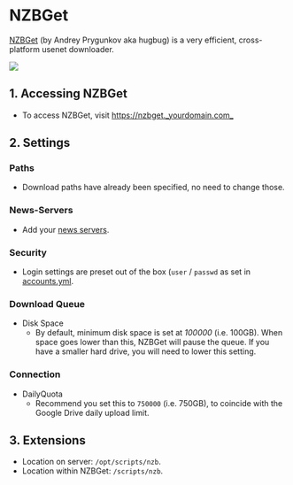 # NZBGet

[NZBGet](https://nzbget.net/) \(by Andrey Prygunkov aka hugbug\) is a very efficient, cross-platform usenet downloader.

![](https://nzbget.net/images/Web-Interface-01-Downloads.png)

## 1. Accessing NZBGet

* To access NZBGet, visit [https://nzbget.\_yourdomain.com\_](https://nzbget._yourdomain.com_)

## 2. Settings

### Paths

* Download paths have already been specified, no need to change those.

### News-Servers

* Add your [news servers](../../prerequisites/prerequisites-usenet-vs-bittorrent.md#i-usenet).

### Security

* Login settings are preset out of the box \(`user` / `passwd` as set in [accounts.yml](../03-install-accounts.yml.md).

### Download Queue

* Disk Space
  * By default, minimum disk space is set at _100000_ \(i.e. 100GB\). When space goes lower than this, NZBGet will pause the queue. If you have a smaller hard drive, you will need to lower this setting. 

### Connection

* DailyQuota
  * Recommend you set this to `750000` \(i.e. 750GB\), to coincide with the Google Drive daily upload limit.  

## 3. Extensions

* Location on server: `/opt/scripts/nzb`.
* Location within NZBGet: `/scripts/nzb`.

